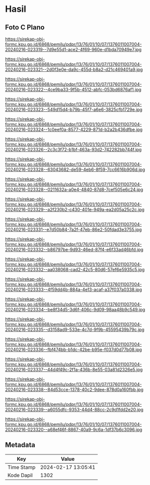 # Hasil

## Foto C Plano

https://sirekap-obj-formc.kpu.go.id/6868/pemilu/pdpr/13/76/01/10/07/1376011007004-20240216-023319--7d9e55d1-ace2-4f69-960e-d1bda70949e7.jpg

https://sirekap-obj-formc.kpu.go.id/6868/pemilu/pdpr/13/76/01/10/07/1376011007004-20240216-023321--2d0f3e0e-da9c-455d-b8a2-d21c469401a9.jpg

https://sirekap-obj-formc.kpu.go.id/6868/pemilu/pdpr/13/76/01/10/07/1376011007004-20240216-023322--4ce9ba33-9f5b-4512-abfc-053bd6876af1.jpg

https://sirekap-obj-formc.kpu.go.id/6868/pemilu/pdpr/13/76/01/10/07/1376011007004-20240216-023323--549d15d4-b79b-45f7-a6e6-3825cfb1729e.jpg

https://sirekap-obj-formc.kpu.go.id/6868/pemilu/pdpr/13/76/01/10/07/1376011007004-20240216-023324--1c0eef0a-8577-4229-871d-b2a2b436dfbe.jpg

https://sirekap-obj-formc.kpu.go.id/6868/pemilu/pdpr/13/76/01/10/07/1376011007004-20240216-023326--2c3c3f72-b1bf-463a-93d2-742282bb744f.jpg

https://sirekap-obj-formc.kpu.go.id/6868/pemilu/pdpr/13/76/01/10/07/1376011007004-20240216-023328--63043682-de59-4eb6-8f59-7cc6616b906d.jpg

https://sirekap-obj-formc.kpu.go.id/6868/pemilu/pdpr/13/76/01/10/07/1376011007004-20240216-023328--0211632a-a0e4-4840-87d8-7cef505e6c24.jpg

https://sirekap-obj-formc.kpu.go.id/6868/pemilu/pdpr/13/76/01/10/07/1376011007004-20240216-023329--a2f230b2-c430-401e-949a-ea2d05a25c2c.jpg

https://sirekap-obj-formc.kpu.go.id/6868/pemilu/pdpr/13/76/01/10/07/1376011007004-20240216-023331--e7d50b84-7a2f-47eb-86e2-50fdad3e3755.jpg

https://sirekap-obj-formc.kpu.go.id/6868/pemilu/pdpr/13/76/01/10/07/1376011007004-20240216-023332--b86797be-9d93-46ed-87f4-e6f33ad46bfd.jpg

https://sirekap-obj-formc.kpu.go.id/6868/pemilu/pdpr/13/76/01/10/07/1376011007004-20240216-023332--aa038068-cad2-42c5-80d6-57ef6e5935c5.jpg

https://sirekap-obj-formc.kpu.go.id/6868/pemilu/pdpr/13/76/01/10/07/1376011007004-20240216-023333--4f59dd4b-884a-4e13-acaf-a37f037a0338.jpg

https://sirekap-obj-formc.kpu.go.id/6868/pemilu/pdpr/13/76/01/10/07/1376011007004-20240216-023334--be8f34d5-3d6f-406c-9d09-98aa48b9c549.jpg

https://sirekap-obj-formc.kpu.go.id/6868/pemilu/pdpr/13/76/01/10/07/1376011007004-20240216-023335--d3158ad9-533e-4c7d-9f9b-45595439b79c.jpg

https://sirekap-obj-formc.kpu.go.id/6868/pemilu/pdpr/13/76/01/10/07/1376011007004-20240216-023336--fbf474bb-b1dc-42be-b95e-f037d0d77b08.jpg

https://sirekap-obj-formc.kpu.go.id/6868/pemilu/pdpr/13/76/01/10/07/1376011007004-20240216-023337--44d4f49c-2f1a-436b-8e55-03a81d2326e5.jpg

https://sirekap-obj-formc.kpu.go.id/6868/pemilu/pdpr/13/76/01/10/07/1376011007004-20240216-023338--84d53cce-1378-40c2-9dee-878d0a160fbb.jpg

https://sirekap-obj-formc.kpu.go.id/6868/pemilu/pdpr/13/76/01/10/07/1376011007004-20240216-023339--a6055dfc-9353-44d4-88cc-2c9d1fdd2e20.jpg

https://sirekap-obj-formc.kpu.go.id/6868/pemilu/pdpr/13/76/01/10/07/1376011007004-20240216-023320--a68ef46f-8867-40a9-9c6a-1df37b6c3096.jpg


## Metadata

| Key        | Value               |
| ---------- | ------------------- |
| Time Stamp | 2024-02-17 13:05:41 |
| Kode Dapil | 1302                |



